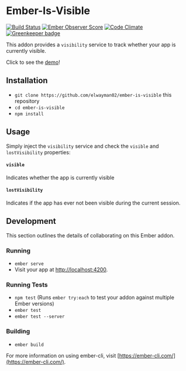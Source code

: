 # Ember-Is-Visible

[![Build Status](https://travis-ci.org/elwayman02/ember-is-visible.svg?branch=master)](https://travis-ci.org/elwayman02/ember-is-visible)
[![Ember Observer Score](https://emberobserver.com/badges/ember-is-visible.svg)](https://emberobserver.com/addons/ember-is-visible)
[![Code Climate](https://codeclimate.com/github/elwayman02/ember-is-visible/badges/gpa.svg)](https://codeclimate.com/github/elwayman02/ember-is-visible)
[![Greenkeeper badge](https://badges.greenkeeper.io/elwayman02/ember-is-visible.svg)](https://greenkeeper.io/)

This addon provides a `visibility` service to track whether your app is currently visible.

Click to see the [demo](http://jhawk.co/ember-visible-demo)!

## Installation

* `git clone https://github.com/elwayman02/ember-is-visible` this repository
* `cd ember-is-visible`
* `npm install`

## Usage

Simply inject the `visibility` service and check the `visible` and `lostVisibility` properties:

#### `visible`

Indicates whether the app is currently visible

#### `lostVisibility`

Indicates if the app has ever not been visible during the current session.

## Development

This section outlines the details of collaborating on this Ember addon.

### Running

* `ember serve`
* Visit your app at [http://localhost:4200](http://localhost:4200).

### Running Tests

* `npm test` (Runs `ember try:each` to test your addon against multiple Ember versions)
* `ember test`
* `ember test --server`

### Building

* `ember build`

For more information on using ember-cli, visit [https://ember-cli.com/](https://ember-cli.com/).
